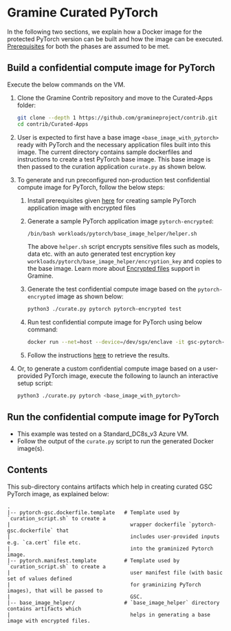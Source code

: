 # Gramine Curated PyTorch
In the following two sections, we explain how a Docker image for the protected PyTorch version can
be built and how the image can be executed.
[Prerequisites](https://github.com/gramineproject/contrib/tree/master/Curated-Apps/README.md) for
both the phases are assumed to be met.

## Build a confidential compute image for PyTorch
Execute the below commands on the VM.

1. Clone the Gramine Contrib repository and move to the Curated-Apps folder:
   ```sh
   git clone --depth 1 https://github.com/gramineproject/contrib.git
   cd contrib/Curated-Apps
   ```

2. User is expected to first have a base image `<base_image_with_pytorch>` ready with PyTorch and
   the necessary application files built into this image. The current directory contains sample
   dockerfiles and instructions to create a test PyTorch base image. This base image is then passed
   to the curation application `curate.py` as shown below.

3. To generate and run preconfigured non-production test confidential compute image for PyTorch,
   follow the below steps:

   1. Install prerequisites given [here](https://github.com/gramineproject/contrib/blob/master/Curated-Apps/workloads/pytorch/base_image_helper/README.md#prerequisites) for creating sample PyTorch application image with encrypted files

   2. Generate a sample PyTorch application image `pytorch-encrypted`:
      ```sh
      /bin/bash workloads/pytorch/base_image_helper/helper.sh
      ```
      The above `helper.sh` script encrypts sensitive files such as models, data etc. with an auto
      generated test encryption key `workloads/pytorch/base_image_helper/encryption_key` and copies
      to the base image. Learn more about [Encrypted files](https://gramine.readthedocs.io/en/stable/manifest-syntax.html#encrypted-files) support in Gramine.

   3. Generate the test confidential compute image based on the `pytorch-encrypted` image as shown
      below:
      ```sh
      python3 ./curate.py pytorch pytorch-encrypted test
      ```

   4. Run test confidential compute image for PyTorch using below command:
      ```sh
      docker run --net=host --device=/dev/sgx/enclave -it gsc-pytorch-encrypted
      ```

   5. Follow the instructions [here](https://github.com/gramineproject/contrib/blob/master/Curated-Apps/workloads/pytorch/base_image_helper/README.md#retrieve-and-decrypt-results) to retrieve the results.

4. Or, to generate a custom confidential compute image based on a user-provided PyTorch image,
   execute the following to launch an interactive setup script:
   ```sh
   python3 ./curate.py pytorch <base_image_with_pytorch>
   ```

## Run the confidential compute image for PyTorch

- This example was tested on a Standard_DC8s_v3 Azure VM.
- Follow the output of the `curate.py` script to run the generated Docker image(s).

## Contents
This sub-directory contains artifacts which help in creating curated GSC PyTorch image, as explained
below:

    .
    |-- pytorch-gsc.dockerfile.template   # Template used by `curation_script.sh` to create a
    |                                       wrapper dockerfile `pytorch-gsc.dockerfile` that
    |                                       includes user-provided inputs e.g. `ca.cert` file etc.
    |                                       into the graminized Pytorch image.
    |-- pytorch.manifest.template         # Template used by `curation_script.sh` to create a
    |                                       user manifest file (with basic set of values defined
    |                                       for graminizing PyTorch images), that will be passed to
    |                                       GSC.
    |-- base_image_helper/                # `base_image_helper` directory contains artifacts which
    |                                       helps in generating a base image with encrypted files.
